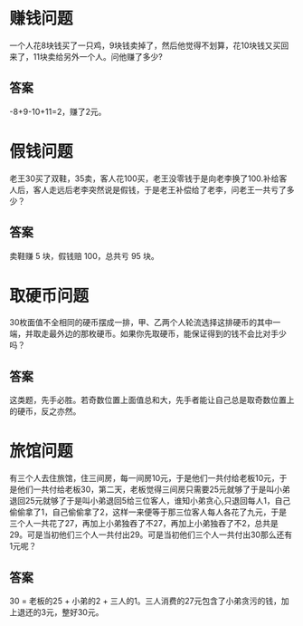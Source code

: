 

# 赚钱问题
一个人花8块钱买了一只鸡，9块钱卖掉了，然后他觉得不划算，花10块钱又买回来了，11块卖给另外一个人。问他赚了多少?

## 答案
-8+9-10+11=2，赚了2元。


# 假钱问题
老王30买了双鞋，35卖，客人花100买，老王没零钱于是向老李换了100.补给客人后，客人走远后老李突然说是假钱，于是老王补偿给了老李，问老王一共亏了多少？

## 答案
卖鞋赚 5 块，假钱赔 100，总共亏 95 块。


# 取硬币问题
30枚面值不全相同的硬币摆成一排，甲、乙两个人轮流选择这排硬币的其中一端，并取走最外边的那枚硬币。如果你先取硬币，能保证得到的钱不会比对手少吗？


## 答案
这类题，先手必胜。若奇数位置上面值总和大，先手者能让自己总是取奇数位置上的硬币，反之亦然。


# 旅馆问题

有三个人去住旅馆，住三间房，每一间房10元，于是他们一共付给老板10元，于是他们一共付给老板30，第二天，老板觉得三间房只需要25元就够了于是叫小弟退回25元就够了于是叫小弟退回5给三位客人，谁知小弟贪心,只退回每人1，自己偷偷拿了1，自己偷偷拿了2，这样一来便等于那三位客人每人各花了九元，于是三个人一共花了27，再加上小弟独吞了不27，再加上小弟独吞了不2，总共是29。可是当初他们三个人一共付出29。可是当初他们三个人一共付出30那么还有1元呢？

## 答案
30 = 老板的25 + 小弟的2 + 三人的1。三人消费的27元包含了小弟贪污的钱，加上退还的3元，整好30元。
